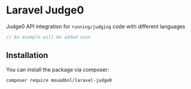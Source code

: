 # Laravel Judge0
Judge0 API integration for `running/judging` code with different languages
```php
// An example will be added soon
```

## Installation

You can install the package via composer:

```bash
composer require mouadbnl/laravel-judge0
```